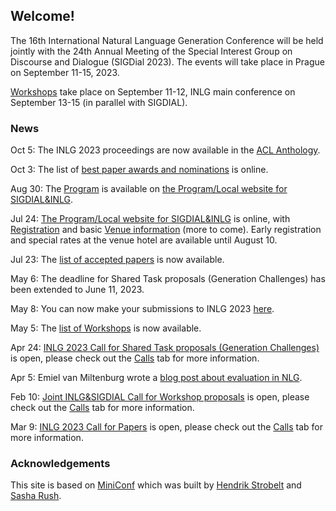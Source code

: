 ## Welcome!

The 16th International Natural Language Generation Conference
will be held jointly with the 24th Annual Meeting of the Special Interest Group on Discourse and Dialogue (SIGDial 2023).
The events will take place in Prague on September 11-15, 2023.

[Workshops](workshops.html) take place on September 11-12, INLG main conference on September 13-15 (in parallel with SIGDIAL).

### News
Oct 5: The INLG 2023 proceedings are now available in the [ACL Anthology](https://aclanthology.org/venues/inlg/).

Oct 3: The list of [best paper awards and nominations](awards.html) is online.

Aug 30: The [Program](https://sigdialinlg2023.github.io/calendar.html) is available on [the Program/Local website for SIGDIAL&INLG](https://sigdialinlg2023.github.io/).

Jul 24: [The Program/Local website for SIGDIAL&INLG](https://sigdialinlg2023.github.io/) is online, with [Registration](https://sigdialinlg2023.github.io/registration.html) and basic [Venue information](https://sigdialinlg2023.github.io/venue.html) (more to come). Early registration and special rates at the venue hotel are available until August 10.

Jul 23: The [list of accepted papers](accepted_papers.html) is now available.

May 6: The deadline for Shared Task proposals (Generation Challenges) has been extended to June 11, 2023.

May 8: You can now make your submissions to INLG 2023 [here](https://softconf.com/n/inlg2023/).

May 5: The [list of Workshops](https://inlg2023.github.io/workshops.html) is now available.

Apr 24: [INLG 2023 Call for Shared Task proposals (Generation Challenges)](https://inlg2023.github.io/calls.html)  is open, please check out the [Calls](https://inlg2023.github.io/calls.html) tab for more information.

Apr 5: Emiel van Miltenburg wrote a [blog post about evaluation in NLG](https://inlg2023.github.io/eval_blog.html).

Feb 10: [Joint INLG&SIGDIAL Call for Workshop proposals](https://inlg2023.github.io/calls.html) is open, please check out the [Calls](https://inlg2023.github.io/calls.html) tab for more information.

Mar 9: [INLG 2023 Call for Papers](https://inlg2023.github.io/calls.html)  is open, please check out the [Calls](https://inlg2023.github.io/calls.html) tab for more information.

### Acknowledgements

This site is based on [MiniConf](https://github.com/Mini-Conf/Mini-Conf) which was built by [Hendrik Strobelt](http://twitter.com/hen_str) and [Sasha Rush](http://twitter.com/srush_nlp).

